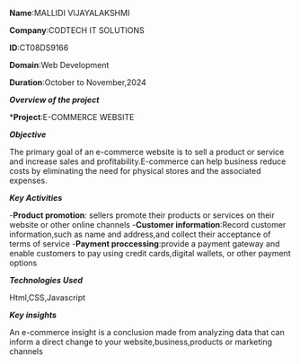 **Name**:MALLIDI VIJAYALAKSHMI

**Company**:CODTECH IT SOLUTIONS

**ID**:CT08DS9166

**Domain**:Web Development

**Duration**:October to November,2024


***Overview of the project***

***Project**:E-COMMERCE WEBSITE

***Objective***

The primary goal of an e-commerce website is to sell a product or service and increase sales and profitability.E-commerce can help business reduce costs by eliminating the need for physical stores and the associated expenses.

***Key Activities***

-**Product promotion**: sellers promote their products or services on their website or other online channels
-**Customer information**:Record customer information,such as name and address,and collect their acceptance of terms of service
-**Payment proccessing**:provide a payment gateway and enable customers to pay using credit cards,digital wallets, or other payment options

***Technologies Used***

Html,CSS,Javascript

***Key insights***

An e-commerce insight is a conclusion made from analyzing data that can inform a direct change to your website,business,products or marketing channels
